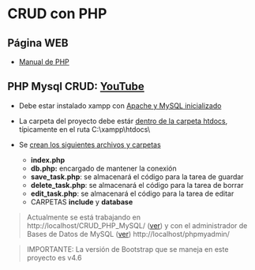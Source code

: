 # CRUD con PHP
## Página WEB

- [Manual de PHP](https://desarrolloweb.com/manuales/manual-php.html)


## PHP Mysql CRUD:  [YouTube](https://youtu.be/pn2v9lPakHQ)
- Debe estar instalado xampp con [Apache y MySQL inicializado](https://github.com/MaodeColombia/CRUD_PHP_MySQL/blob/master/extra/image/20220921221821.png)


- La carpeta del proyecto debe estár [dentro de la carpeta htdocs](extra/image/20220921223258.png), típicamente en el ruta C:\xampp\htdocs\

- Se [crean los siguientes archivos y carpetas](extra/image/20220921225841.png)
  - **index.php**
  - **db.php:** encargado de mantener la conexión
  - **save_task.php**: se almacenará el código para la tarea de guardar
  - **delete_task.php**: se almacenará el código para la tarea de borrar
  - **edit_task.php**: se almacenará el código para la tarea de editar 
  - CARPETAS **include** y **database**

>Actualmente se está trabajando en http://localhost/CRUD_PHP_MySQL/ ([ver](extra/image/20220921230732.png)) y con el administrador de Bases de Datos de MySQL ([ver](extra/image/20220921230450.png)) http://localhost/phpmyadmin/

>IMPORTANTE: La versión de Bootstrap que se maneja en este proyecto es  v4.6